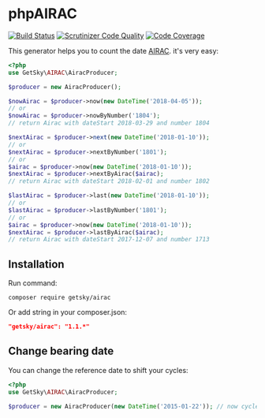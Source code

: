phpAIRAC
========

[![Build Status](https://travis-ci.org/GetSky/php-airac.svg?branch=1.1)](https://travis-ci.org/GetSky/php-airac) [![Scrutinizer Code Quality](https://scrutinizer-ci.com/g/GetSky/php-airac/badges/quality-score.png?b=1.1)](https://scrutinizer-ci.com/g/GetSky/php-airac/?b=1.1) [![Code Coverage](https://scrutinizer-ci.com/g/GetSky/php-airac/badges/coverage.png?b=1.1)](https://scrutinizer-ci.com/g/GetSky/php-airac/?branch=1.1)

This generator helps you to count the date [AIRAC](https://en.wikipedia.org/wiki/Aeronautical_Information_Publication#AIRAC_effective_dates_.2828-day_cycle.29). it's very easy:

```php
<?php
use GetSky\AIRAC\AiracProducer;

$producer = new AiracProducer();

$nowAirac = $producer->now(new DateTime('2018-04-05'));
// or
$nowAirac = $producer->nowByNumber('1804');  
// return Airac with dateStart 2018-03-29 and number 1804

$nextAirac = $producer->next(new DateTime('2018-01-10'));
// or
$nextAirac = $producer->nextByNumber('1801'); 
// or
$airac = $producer->now(new DateTime('2018-01-10'));
$nextAirac = $producer->nextByAirac($airac); 
// return Airac with dateStart 2018-02-01 and number 1802

$lastAirac = $producer->last(new DateTime('2018-01-10')); 
// or
$lastAirac = $producer->lastByNumber('1801');
// or
$airac = $producer->now(new DateTime('2018-01-10'));
$nextAirac = $producer->lastByAirac($airac); 
// return Airac with dateStart 2017-12-07 and number 1713
```

Installation
------------
Run command:

```
composer require getsky/airac
```

Or add string in your composer.json:

```json
"getsky/airac": "1.1.*"
```

Change bearing date
-------------------
You can change the reference date to shift your cycles:

```php
<?php
use GetSky\AIRAC\AiracProducer;

$producer = new AiracProducer(new DateTime('2015-01-22')); // now cycle shifted by 14 days
```
